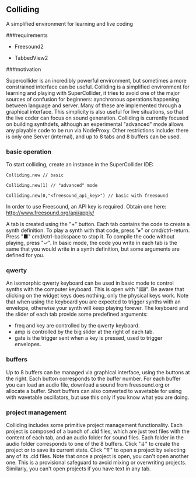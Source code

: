 Colliding
----------
A simplified environment for learning and live coding


###requirements

- Freesound2

- TabbedView2


###motivation

Supercollider is an incredibly powerful environment, but sometimes a more constrained interface can be useful. Colliding is a simplified environment for learning and playing with SuperCollider, it tries to avoid one of the major sources of confusion for beginners: aynchronous operations happening between language and server. Many of these are implemented through a graphical interface. This simplicity is also useful for live situations, so that the live coder can focus on sound generation. Colliding is currently focused on building synthdefs, although an experimental "advanced" mode allows any playable code to be run via NodeProxy. Other restrictions include: there is only one Server (internal), and up to 8 tabs and 8 buffers can be used. 


### basic operation

To start colliding, create an instance in the SuperCollider IDE:

```
Colliding.new // basic

Colliding.new(1) // "advanced" mode

Colliding.new(0,"<freesound_api_key>") // basic with freesound 
```

In order to use Freesound, an API key is required. Obtain one here:
http://www.freesound.org/api/apply/


A tab is created using the "+" button. Each tab contains the code to create a synth definition. To play a synth with that code, press "▸"  or cmd/ctrl-return. Press "■" cmd/ctrl-backspace to stop it. To compile the code without playing, press "✓".
In basic mode, the code you write in each tab is the same that you would write in a synth definition, but some arguments are defined for you.


### qwerty
An isomorphic qwerty keyboard can be used in basic mode to control synths with the computer keyboard. This is open with "⌨". Be aware that clicking on the widget keys does nothing, only the physical keys work.
Note that when using the keyboard you are expected to trigger synths with an envelope, otherwise your synth will keep playing forever. The keyboard and the slider of each tab provide some predefined arguments:

- freq and key are controlled by the qwerty keyboard. 
- amp is controlled by the big slider at the right of each tab.
- gate is the trigger sent when a key is pressed, used to trigger envelopes.


### buffers
Up to 8 buffers can be managed via graphical interface, using the buttons at the right. Each button corresponds to the buffer number. For each buffer you can load an audio file, download a sound from freesound.org or allocate a buffer. Short buffers can also converted to wavetable for using with wavetable oscillators, but use this only if you know what you are doing.


### project management
Colliding  includes some primitive project management functionality. Each project is composed of a bunch of .cld files, which are just text files with the content of each tab, and an audio folder for sound files. Each folder in the audio folder corresponds to one of the 8 buffers. Click "⇊" to create the project or to save its current state. Click "⇈" to open a project by selecting any of its .cld files. Note that once a project is open, you can't open another one. This is a provisional safeguard to avoid mixing or overwriting projects. Similarly, you can't open projects if you have text in any tab.

